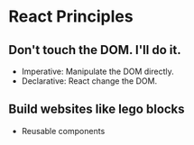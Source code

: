 # React Principles

## Don't touch the DOM. I'll do it.
- Imperative: Manipulate the DOM directly.
- Declarative: React change the DOM.

## Build websites like lego blocks
- Reusable components

##

##
